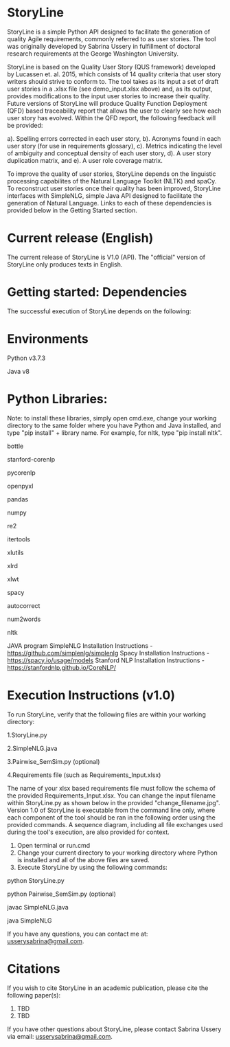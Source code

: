 # StoryLine

StoryLine is a simple Python API designed to facilitate the generation of quality Agile requirements, commonly referred to as user stories. The tool was originally developed by Sabrina Ussery in fulfillment of doctoral research requirements at the George Washington University. 

StoryLine is based on the Quality User Story (QUS framework) developed by Lucassen et. al. 2015, which consists of 14 quality criteria that user story writers should strive to conform to. The tool takes as its input a set of draft user stories in a .xlsx file (see demo_input.xlsx above) and, as its output, provides modifications to the input user stories to increase their quality. 
Future versions of StoryLine will produce Quality Function Deployment (QFD) based traceability report that allows the user to clearly see how each user story has evolved. Within the QFD report, the following feedback will be provided:

a). Spelling errors corrected in each user story,
b). Acronyms found in each user story (for use in requirements glossary),
c). Metrics indicating the level of ambiguity and conceptual density of each user story,
d). A user story duplication matrix, and
e). A user role coverage matrix.

To improve the quality of user stories, StoryLine depends on the linguistic processing capabilites of the Natural Language Toolkit (NLTK) and spaCy. To reconstruct user stories once their quality has been improved, StoryLine interfaces with SimpleNLG, simple Java API designed to facilitate the generation of Natural Language. Links to each of these dependencies is provided below in the Getting Started section.

# Current release (English)
The current release of StoryLine is V1.0 (API). The "official" version of StoryLine only produces texts in English. 

# Getting started: Dependencies
The successful execution of StoryLine depends on the following:

# Environments
Python v3.7.3

Java v8

# Python Libraries:
Note: to install these libraries, simply open cmd.exe, change your working directory to the same folder where you have Python and Java installed, and type "pip install" + library name. For example, for nltk, type "pip install nltk".

bottle

stanford-corenlp 

pycorenlp

openpyxl

pandas

numpy 

re2

itertools

xlutils

xlrd

xlwt

spacy

autocorrect 

num2words 

nltk

JAVA program SimpleNLG Installation Instructions - https://github.com/simplenlg/simplenlg
Spacy Installation Instructions - https://spacy.io/usage/models
Stanford NLP Installation Instructions - https://stanfordnlp.github.io/CoreNLP/

# Execution Instructions (v1.0)

To run StoryLine, verify that the following files are within your working directory:

1.StoryLine.py

2.SimpleNLG.java

3.Pairwise_SemSim.py (optional)

4.Requirements file (such as Requirements_Input.xlsx)

The name of your xlsx based requirements file must follow the schema of the provided Requirements_Input.xlsx. You can change the input filename within StoryLine.py as shown below in the provided "change_filename.jpg". Version 1.0 of StoryLine is executable from the command line only, where each component of the tool should be ran in the following order using the provided commands. A sequence diagram, including all file exchanges used during the tool's execution, are also provided for context.
1. Open terminal or run.cmd
2. Change your current directory to your working directory where Python is installed and all of the above files are saved.
3. Execute StoryLine by using the following commands:

python StoryLine.py

python Pairwise_SemSim.py (optional)

javac SimpleNLG.java

java SimpleNLG



If you have any questions, you can contact me at: usserysabrina@gmail.com.

# Citations

If you wish to cite StoryLine in an academic publication, please cite the following paper(s):
1. TBD
2. TBD

If you have other questions about StoryLine, please contact Sabrina Ussery via email: usserysabrina@gmail.com.

